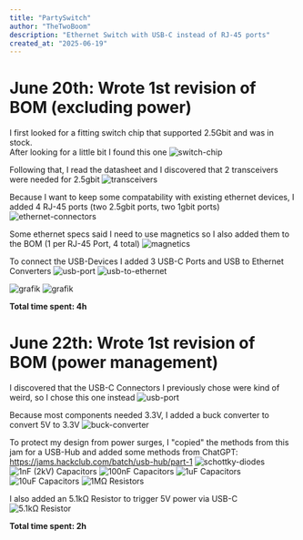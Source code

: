```yaml
---
title: "PartySwitch"
author: "TheTwoBoom"
description: "Ethernet Switch with USB-C instead of RJ-45 ports"
created_at: "2025-06-19"
---
```


# June 20th: Wrote 1st revision of BOM (excluding power)

I first looked for a fitting switch chip that supported 2.5Gbit and was in stock.  
After looking for a little bit I found this one
![switch-chip](https://github.com/user-attachments/assets/ada3f5be-8ac4-447d-b369-e6494a72d15c)

Following that, I read the datasheet and I discovered that 2 transceivers were needed for 2.5gbit
![transceivers](https://github.com/user-attachments/assets/21c77b5d-c138-41db-94bc-030f508d163e)

Because I want to keep some compatability with existing ethernet devices, I added 4 RJ-45 ports (two 2.5gbit ports, two 1gbit ports)
![ethernet-connectors](https://github.com/user-attachments/assets/d8d368e1-82cf-49a1-880f-8474144363e4)

Some ethernet specs said I need to use magnetics so I also added them to the BOM (1 per RJ-45 Port, 4 total)
![magnetics](https://github.com/user-attachments/assets/86499d5c-ed67-4e26-b07b-2c35f4e197eb)

To connect the USB-Devices I added 3 USB-C Ports and USB to Ethernet Converters
![usb-port](https://github.com/user-attachments/assets/93403097-43bd-4d1d-ba3c-262236324b09)
![usb-to-ethernet](https://github.com/user-attachments/assets/5ea9fec6-aaef-4c3f-b540-4fcea4bfa964)

![grafik](https://github.com/user-attachments/assets/0b0e2714-b582-44f4-bf44-56ba4645fa4c)
![grafik](https://github.com/user-attachments/assets/4cb43028-932f-4c24-a5ec-dbd0e04e944a)


**Total time spent: 4h**

# June 22th: Wrote 1st revision of BOM (power management)

I discovered that the USB-C Connectors I previously chose were kind of weird, so I chose this one instead
![usb-port](https://github.com/user-attachments/assets/675f4ecf-fb14-4066-9231-04981d3cc018)

Because most components needed 3.3V, I added a buck converter to convert 5V to 3.3V
![buck-converter](https://github.com/user-attachments/assets/75f1b1a1-1452-4f11-9ea2-68c934edbdbf)

To protect my design from power surges, I "copied" the methods from this jam for a USB-Hub and added some methods from ChatGPT:
https://jams.hackclub.com/batch/usb-hub/part-1
![schottky-diodes](https://github.com/user-attachments/assets/509b0395-f654-4b7b-800e-1d2f40fdd11d)
![1nF (2kV) Capacitors](https://github.com/user-attachments/assets/084b014e-c619-43e8-ba0b-23fdacf3d1ae)
![100nF Capacitors](https://github.com/user-attachments/assets/1fdbca7d-6ae8-4c22-b071-6aa572e41520)
![1uF Capacitors](https://github.com/user-attachments/assets/27f498fb-cdcb-4162-8dd7-34512a45f758)
![10uF Capacitors](https://github.com/user-attachments/assets/7bc1a24b-63b2-4b27-963c-2b4e49479863)
![1MΩ Resistors](https://github.com/user-attachments/assets/558dc875-2cc7-4d4b-9351-10bd8a96f93d)

I also added an 5.1kΩ Resistor to trigger 5V power via USB-C
![5.1kΩ Resistor](https://github.com/user-attachments/assets/0501d8ba-e0fa-4e3a-b332-01296476f82c)

**Total time spent: 2h**


